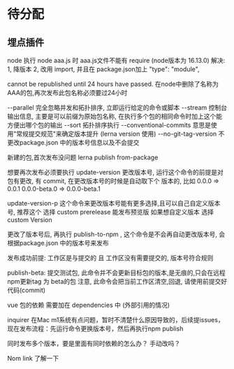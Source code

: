 # 待分配

## 埋点插件

node 执行 node aaa.js 时  aaa.js文件不能有 require (node版本为 16.13.0)
解决:
	1, 降版本
	2, 改用 import, 并且在 package.json加上 "type": "module",



cannot be republished until 24 hours have passed.  在node中删除了名称为AAA的包,再次发布此包名称必须要过24小时


--parallel 完全忽略并发和拓扑排序, 立即运行给定的命令或脚本
--stream 控制台输出信息, 主要是可以前缀为原始包名称, 在执行多个包的相同命令时加上这个能方便出哪个包的输出
--sort 拓扑排序执行
--conventional-commits 意思是使用"常规提交规范"来确定版本提升 (lerna version 使用)
--no-git-tag-version 不更改package.json 中的版本号信息以及不会提交

新建的包,首次发布没问题 lerna publish from-package


想要再次发布必须要执行 update-version 更改版本号, 运行这个命令的前提是对包有更改, 有 commit, 在更改版本号的时候是自动取下个
版本的, 比如 0.0.0 => 0.0.1     0.0.0-beta.0  => 0.0.0-beta.1  

update-version-p 这个命令来更改版本号能有更多选择,且可以自己自定义版本号, 推荐这个
选择 custom prerelease 能发布预览版
如果想自定义版本 选择 custom Version 





更改了版本号后, 再执行 publish-to-npm , 这个命令是不会再自动更改版本号, 会根据package.json 中的版本号来发布

发布成功前提: 工作区是与提交的 且 工作区没有需要提交的, 版本号符合规则



publish-beta: 提交测试包, 此命令并不会更新目标包的版本,是无痕的,只会在远程npm更新tag 为 beta的包
注意, 此命令会把当前工作区清空,回退, 请使用前提交好代码(commit)

vue 包的依赖 需要加在 dependencies 中 (外部引用的情况)



inquirer 在Mac m1系统有点问题，暂时不清楚什么原因导致的，后续提issues，现在发布流程：先运行命令更换版本号，然后再执行npm publish

同时发布多个版本，要是里面有同时依赖的怎么办？ 手动改吗？

Nom link 了解一下